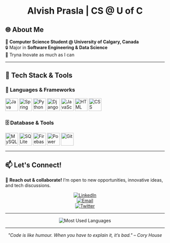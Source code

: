 <h1 align="center"> Alvish Prasla | CS @ U of C </h1>

## 🌐 About Me
🚀 **Computer Science Student @ University of Calgary, Canada**  
🔒 Major in **Software Engineering & Data Science**  
🌟 Tryna Inovate as much as I can

---

## 🔧 Tech Stack & Tools

### 🚀 Languages & Frameworks  
[<img src="https://cdn.jsdelivr.net/gh/devicons/devicon/icons/java/java-original.svg" width="40" height="40" alt="Java"/>](https://www.java.com)
[<img src="https://cdn.jsdelivr.net/gh/devicons/devicon/icons/spring/spring-original.svg" width="40" height="40" alt="Spring Boot"/>](https://spring.io/projects/spring-boot)
[<img src="https://cdn.jsdelivr.net/gh/devicons/devicon/icons/python/python-original.svg" width="40" height="40" alt="Python"/>](https://www.python.org)
[<img src="https://cdn.jsdelivr.net/gh/devicons/devicon/icons/django/django-plain.svg" width="40" height="40" alt="Django"/>](https://www.djangoproject.com)
[<img src="https://cdn.jsdelivr.net/gh/devicons/devicon/icons/javascript/javascript-original.svg" width="40" height="40" alt="JavaScript"/>](https://developer.mozilla.org/en-US/docs/Web/JavaScript)
[<img src="https://cdn.jsdelivr.net/gh/devicons/devicon/icons/html5/html5-original.svg" width="40" height="40" alt="HTML"/>](https://developer.mozilla.org/en-US/docs/Web/HTML)
[<img src="https://cdn.jsdelivr.net/gh/devicons/devicon/icons/css3/css3-original.svg" width="40" height="40" alt="CSS"/>](https://developer.mozilla.org/en-US/docs/Web/CSS)

### 🗄️ Database & Tools  
[<img src="https://cdn.jsdelivr.net/gh/devicons/devicon/icons/mysql/mysql-original.svg" width="40" height="40" alt="MySQL"/>](https://www.mysql.com)
[<img src="https://cdn.jsdelivr.net/gh/devicons/devicon/icons/sqlite/sqlite-original.svg" width="40" height="40" alt="SQLite"/>](https://www.sqlite.org)
[<img src="https://www.vectorlogo.zone/logos/firebase/firebase-icon.svg" width="40" height="40" alt="Firebase"/>](https://firebase.google.com)
[<img src="https://upload.wikimedia.org/wikipedia/commons/c/cf/New_Power_BI_Logo.svg" width="40" height="40" alt="Power BI"/>](https://powerbi.microsoft.com)
[<img src="https://cdn.jsdelivr.net/gh/devicons/devicon/icons/git/git-original.svg" width="40" height="40" alt="Git"/>](https://git-scm.com)

---

## 📫 Let's Connect!
📩 **Reach out & collaborate!** I’m open to new opportunities, innovative ideas, and tech discussions.

<div align="center">
  
[![LinkedIn](https://img.shields.io/badge/LinkedIn-Connect-blue?style=for-the-badge&logo=linkedin)](https://www.linkedin.com/in/alvish-prasla)  
[![Email](https://img.shields.io/badge/Email-Contact-red?style=for-the-badge&logo=gmail)](mailto:alvishprasla11@gmail.com)  
[![Twitter](https://img.shields.io/badge/Twitter-Follow-blue?style=for-the-badge&logo=twitter)](https://twitter.com/alvishprasla)
</div>

---

<p align="center">
  <img src="https://github-readme-stats.vercel.app/api/top-langs/?username=alvishprasla11&layout=compact&theme=radical" alt="Most Used Languages"/>
</p>

---

<p align="center">
  <i>"Code is like humour. When you have to explain it, it’s bad." – Cory House</i>
</p>
